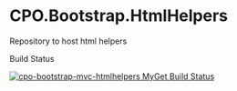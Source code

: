 # CPO.Bootstrap.HtmlHelpers
Repository to host html helpers

Build Status

[![cpo-bootstrap-mvc-htmlhelpers MyGet Build Status](https://www.myget.org/BuildSource/Badge/cpo-bootstrap-mvc-htmlhelpers?identifier=c7c2f908-e54a-4165-ab0c-cd157b9a66f2)](https://www.myget.org/)
